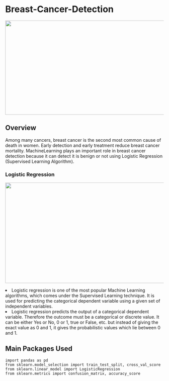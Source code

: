 # Breast-Cancer-Detection

<p align="center">
  <img  src="https://user-images.githubusercontent.com/78891081/227557114-d8256b00-b03e-4a56-88b7-2954fbfe69f6.jpeg" width = "600" height = "300" >
</p>


## Overview

Among many cancers, breast cancer is the second most common cause of death in women. Early detection and early treatment reduce breast cancer mortality. MachineLearning plays an important role in breast cancer detection because it can detect it is benign or not using Logistic Regression (Supervised Learning Algorithm).
  
### Logistic Regression

<p align="center">
  <img  src="https://user-images.githubusercontent.com/78891081/227564652-cb467568-7f5b-4238-9d5e-5bdc30402600.png" width = "840" height = "320" >
</p>

<li>Logistic regression is one of the most popular Machine Learning algorithms, which comes under the Supervised Learning technique. It is used for predicting the categorical dependent variable using a given set of independent variables.
  
<li>Logistic regression predicts the output of a categorical dependent variable. Therefore the outcome must be a categorical or discrete value. It can be either Yes or No, 0 or 1, true or False, etc. but instead of giving the exact value as 0 and 1, it gives the probabilistic values which lie between 0 and 1.

## Main Packages Used
  
```
import pandas as pd
from sklearn.model_selection import train_test_split, cross_val_score
from sklearn.linear_model import LogisticRegression
from sklearn.metrics import confusion_matrix, accuracy_score
```

